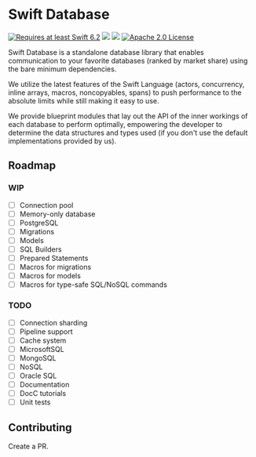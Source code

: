 # Swift Database

<a href="https://swift.org"><img src="https://img.shields.io/badge/Swift-6.2+-F05138?style=&logo=swift" alt="Requires at least Swift 6.2"></a> <img src="https://img.shields.io/badge/Platforms-Any-gold"> <a href="https://discord.com/invite/VyuFQUpcUz"><img src="https://img.shields.io/badge/Chat-Discord-7289DA?style=&logo=discord"></a> <a href="https://github.com/RandomHashTags/swift-database/blob/main/LICENSE"><img src="https://img.shields.io/badge/License-Apache_2.0-blue" alt="Apache 2.0 License"></a>

Swift Database is a standalone database library that enables communication to your favorite databases (ranked by market share) using the bare minimum dependencies.

We utilize the latest features of the Swift Language (actors, concurrency, inline arrays, macros, noncopyables, spans) to push performance to the absolute limits while still making it easy to use.

We provide blueprint modules that lay out the API of the inner workings of each database to perform optimally, empowering the developer to determine the data structures and types used (if you don't use the default implementations provided by us).

## Roadmap

### WIP

- [ ] Connection pool
- [ ] Memory-only database
- [ ] PostgreSQL
- [ ] Migrations
- [ ] Models
- [ ] SQL Builders
- [ ] Prepared Statements
- [ ] Macros for migrations
- [ ] Macros for models
- [ ] Macros for type-safe SQL/NoSQL commands

### TODO

- [ ] Connection sharding
- [ ] Pipeline support
- [ ] Cache system
- [ ] MicrosoftSQL
- [ ] MongoSQL
- [ ] NoSQL
- [ ] Oracle SQL
- [ ] Documentation
- [ ] DocC tutorials
- [ ] Unit tests

## Contributing

Create a PR.